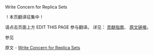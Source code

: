  Write Concern for Replica Sets

 ！本页翻译征集中！

请点击页面上方 EDIT THIS PAGE 参与翻译。
详见：
[贡献指南]( https://github.com/JinMuInfo/MongoDB-Manual-zh/blob/master/CONTRIBUTING.md )、
[原文链接](  https://docs.mongodb.com/manual/core/replica-set-write-concern/  )。

 参见

原文 - [Write Concern for Replica Sets]( https://docs.mongodb.com/manual/core/replica-set-write-concern/ )

